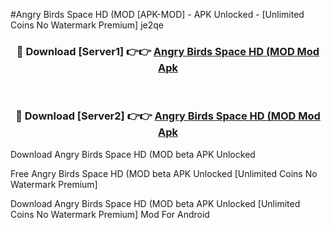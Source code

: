 #Angry Birds Space HD (MOD [APK-MOD] - APK Unlocked - [Unlimited Coins No Watermark Premium] je2qe



<div align="center">

<h3>🔴 Download [Server1] 👉👉 <a href="https://momento.my/?title=Angry_Birds_Space_HD_(MOD">Angry Birds Space HD (MOD Mod Apk</a></h3><br>

<h3>🔴 Download [Server2] 👉👉 <a href="https://momento.my/?title=Angry_Birds_Space_HD_(MOD">Angry Birds Space HD (MOD Mod Apk</a></h3>
</div>



Download Angry Birds Space HD (MOD beta APK Unlocked

Free Angry Birds Space HD (MOD beta APK Unlocked [Unlimited Coins No Watermark Premium]

Download Angry Birds Space HD (MOD beta APK Unlocked [Unlimited Coins No Watermark Premium] Mod For Android
